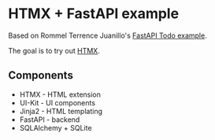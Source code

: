# HTMX + FastAPI example

Based on Rommel Terrence Juanillo's [FastAPI Todo example](https://github.com/renceInbox/fastapi-todo).

The goal is to try out [HTMX](https://htmx.org/).


## Components

- HTMX - HTML extension
- UI-Kit - UI components
- Jinja2 - HTML templating
- FastAPI - backend
- SQLAlchemy + SQLite

